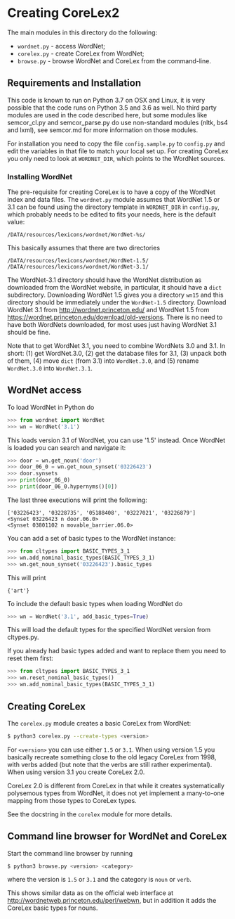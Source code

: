 # Creating CoreLex2

The main modules in this directory do the following:

- `wordnet.py` - access WordNet;
- `corelex.py` - create CoreLex from WordNet;
- `browse.py` - browse WordNet and CoreLex from the  command-line.



## Requirements and Installation

This code is known to run on Python 3.7 on OSX and Linux, it is very possible that the code runs on Python 3.5 and 3.6 as well. No third party modules are used in the code described here, but some modules like semcor_cl.py and semcor_parse.py do use non-standard modules (nltk, bs4 and lxml), see semcor.md for more information on those modules.

For installation you need to copy the file `config.sample.py` to `config.py` and edit the variables in that file to match your local set up. For creating CoreLex you only need to look at `WORDNET_DIR`, which points to the WordNet sources.

### Installing WordNet

The pre-requisite for creating CoreLex is to have a copy of the WordNet index and data files. The `wordnet.py` module assumes that WordNet 1.5 or 3.1 can be found using the directory template in `WORDNET_DIR` in `config.py`, which probably needs to be edited to fits your needs, here is the default value:

```
/DATA/resources/lexicons/wordnet/WordNet-%s/
```

This basically assumes that there are two directories

```
/DATA/resources/lexicons/wordnet/WordNet-1.5/
/DATA/resources/lexicons/wordnet/WordNet-3.1/
```

The WordNet-3.1 directory should have the WordNet distribution as downloaded from the WordNet website, in particular, it should have a `dict` subdirectory. Downloading WordNet 1.5 gives you a directory `wn15` and this directory should be immediately under the `WordNet-1.5` directory. Download WordNet 3.1 from http://wordnet.princeton.edu/ and WordNet 1.5 from https://wordnet.princeton.edu/download/old-versions. There is no need to have both WordNets downloaded, for most uses just having WordNet 3.1 should be fine.

Note that to get WordNet 3.1, you need to combine WordNets 3.0 and 3.1. In short: (1) get WordNet.3.0, (2) get the database files for 3.1, (3) unpack both of them, (4) move `dict` (from 3.1) into `WordNet.3.0`, and (5) rename `WordNet.3.0` into `WordNet.3.1`.




## WordNet access

To load WordNet in Python do

```python
>>> from wordnet import WordNet
>>> wn = WordNet('3.1')
```

This loads version 3.1 of WordNet, you can use '1.5' instead. Once WordNet is loaded you can search and navigate it:

```python
>>> door = wn.get_noun('door')
>>> door_06_0 = wn.get_noun_synset('03226423')
>>> door.synsets
>>> print(door_06_0)
>>> print(door_06_0.hypernyms()[0])
```

The last three executions will print the following:

```
['03226423', '03228735', '05188408', '03227021', '03226879']
<Synset 03226423 n door.06.0>
<Synset 03801102 n movable_barrier.06.0>
```

You can add a set of basic types to the WordNet instance:

```python
>>> from cltypes import BASIC_TYPES_3_1
>>> wn.add_nominal_basic_types(BASIC_TYPES_3_1)
>>> wn.get_noun_synset('03226423').basic_types
```

This will print

```
{'art'}
```

To include the default basic types when loading WordNet do

```python
>>> wn = WordNet('3.1', add_basic_types=True)
```

This will load the default types for the specified WordNet version from cltypes.py.

If you already had basic types added and want to replace them you need to reset them first:

```python
>>> from cltypes import BASIC_TYPES_3_1
>>> wn.reset_nominal_basic_types()
>>> wn.add_nominal_basic_types(BASIC_TYPES_3_1)
```



## Creating CoreLex

The `corelex.py` module creates a basic CoreLex from WordNet:

```bash
$ python3 corelex.py --create-types <version>
```

For `<version>` you can use either `1.5` or `3.1`. When using version 1.5 you basically recreate something close to the old legacy CoreLex from 1998, with verbs added (but note that the verbs are still rather experimental). When using version 3.1 you create CoreLex 2.0.

CoreLex 2.0 is different from CoreLex in that while it creates systematically polysemous types from WordNet, it does not yet implement a many-to-one mapping from those types to CoreLex types.

See the docstring in the `corelex` module for more details.




## Command line browser for WordNet and CoreLex

Start the command line browser by running

```bash
$ python3 browse.py <version> <category>
```

where the version is `1.5` or `3.1` and the category is `noun` or `verb`.

This shows similar data as on the official web interface at http://wordnetweb.princeton.edu/perl/webwn, but in addition it adds the CoreLex basic types for nouns.
